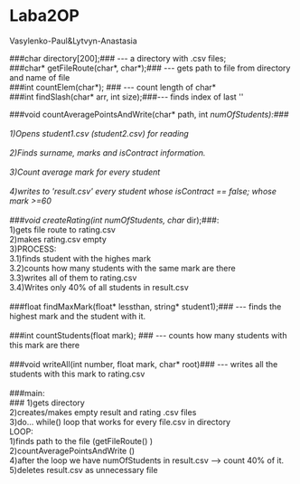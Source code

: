 # Laba2OP
Vasylenko-Paul&amp;Lytvyn-Anastasia

###char directory[200];###               --- a directory with .csv files;<br/>
###char* getFileRoute(char*, char*);###  --- gets path to file from directory and name of file<br/>
###int countElem(char*);  ###            --- count length of char*<br/>
###int findSlash(char* arr, int size);###--- finds index of last '\'<br/>

###void countAveragePointsAndWrite(char* path, int *numOfStudents):###<br/>
    <br/>1)Opens student1.csv (student2.csv) for reading<br/>
   <br/> 2)Finds surname, marks and isContract information. <br/>
    <br/>3)Count average mark for every student<br/>
   <br/> 4)writes to 'result.csv' every student whose isContract == false; whose mark >=60<br/>
    <br/>
 ###void createRating(int numOfStudents, char* dir);###:<br/>
    1)gets file route to rating.csv<br/>
    2)makes rating.csv empty<br/>
    3)PROCESS:<br/>
        3.1)finds student with the highes mark<br/>
        3.2)counts how many students with the same mark are there<br/>
        3.3)writes all of them to rating.csv<br/>
        3.4)Writes only 40% of all students in result.csv<br/>
<br/>
###float findMaxMark(float* lessthan, string* student1);### --- finds the highest mark and the student with it.<br/>
<br/>
###int countStudents(float mark);  ###          --- counts how many students with this mark are there<br/>
<br/>
###void writeAll(int number, float mark, char* root)### --- writes all the students with this mark to rating.csv<br/>
<br/>
###main:<br/>###
      1)gets directory<br/>
      2)creates/makes empty result and rating .csv files<br/>
      3)do... while() loop that works for every file.csv in directory<br/>
          LOOP:<br/>
          1)finds path to the file (getFileRoute() )<br/>
          2)countAveragePointsAndWrite ()<br/>
      4)after the loop we have numOfStudents in result.csv --> count 40% of it.<br/>
      5)deletes result.csv as unnecessary file<br/>
